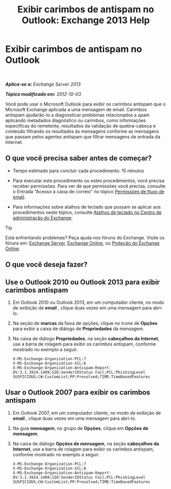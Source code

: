 ﻿---
title: 'Exibir carimbos de antispam no Outlook: Exchange 2013 Help'
TOCTitle: Exibir carimbos de antispam no Outlook
ms:assetid: cddb5dbf-ad1e-471c-9fc8-28ddcf7ec1d0
ms:mtpsurl: https://technet.microsoft.com/pt-br/library/Bb124595(v=EXCHG.150)
ms:contentKeyID: 50486668
ms.date: 05/22/2018
mtps_version: v=EXCHG.150
ms.translationtype: MT
---

# Exibir carimbos de antispam no Outlook

 

_**Aplica-se a:** Exchange Server 2013_

_**Tópico modificado em:** 2012-10-03_

Você pode usar o Microsoft Outlook para exibir os carimbos antispam que o Microsoft Exchange aplicada a uma mensagem de email. Carimbos antispam ajudarão-lo a diagnosticar problemas relacionados a spam aplicando metadados diagnóstico ou carimbos, como informações específicas do remetente, resultados da validação de quebra-cabeça e conteúdo filtrando os resultados às mensagens conforme as mensagens que passam pelos agentes antispam que filtrar mensagens de entrada da Internet.

## O que você precisa saber antes de começar?

  - Tempo estimado para concluir cada procedimento: 15 minutos

  - Para executar este procedimento ou estes procedimentos, você precisa receber permissões. Para ver de que permissões você precisa, consulte o Entrada "Acesso à caixa de correio" no tópico [Permissões de fluxo de email](mail-flow-permissions-exchange-2013-help.md).

  - Para informações sobre atalhos de teclado que possam se aplicar aos procedimentos neste tópico, consulte [Atalhos de teclado no Centro de administração do Exchange](keyboard-shortcuts-in-the-exchange-admin-center-exchange-online-protection-help.md).


> [!TIP]
> Está enfrentando problemas? Peça ajuda nos fóruns do Exchange. Visite os fóruns em: <A href="https://go.microsoft.com/fwlink/p/?linkid=60612">Exchange Server</A>, <A href="https://go.microsoft.com/fwlink/p/?linkid=267542">Exchange Online</A>, ou <A href="https://go.microsoft.com/fwlink/p/?linkid=285351">Proteção do Exchange Online</A>.



## O que você deseja fazer?

## Use o Outlook 2010 ou Outlook 2013 para exibir carimbos antispam

1.  Em Outlook 2010 ou Outlook 2013, em um computador cliente, no modo de exibição de **email** , clique duas vezes em uma mensagem para abri-lo.

2.  Na seção de **marcas** da faixa de opções, clique no ícone de **Opções** para exibir a caixa de diálogo de **Propriedades** da mensagem.

3.  Na caixa de diálogo **Propriedades**, na seção **cabeçalhos da Internet**, use a barra de rolagem para exibir os carimbos antispam, conforme mostrado no exemplo a seguir.
    
        X-MS-Exchange-Organization-PCL:7
        X-MS-Exchange-Organization-SCL:6
        X-MS-Exchange-Organization-Antispam-Report: DV:3.1.3924.1409;SID:SenderIDStatus Fail;PCL:PhishingLevel SUSPICIOUS;CW:CustomList;PP:Presolved;TIME:TimeBasedFeatures

## Usar o Outlook 2007 para exibir os carimbos antispam

1.  Em Outlook 2007, em um computador cliente, no modo de exibição de **email** , clique duas vezes em uma mensagem para abri-lo.

2.  Na guia **mensagem**, no grupo de **Opções**, clique em **Opções de mensagem**.

3.  Na caixa de diálogo **Opções de mensagem**, na seção **cabeçalhos da Internet**, use a barra de rolagem para exibir os carimbos antispam, conforme mostrado no exemplo a seguir.
    
        X-MS-Exchange-Organization-PCL:7
        X-MS-Exchange-Organization-SCL:6
        X-MS-Exchange-Organization-Antispam-Report: DV:3.1.3924.1409;SID:SenderIDStatus Fail;PCL:PhishingLevel SUSPICIOUS;CW:CustomList;PP:Presolved;TIME:TimeBasedFeatures

